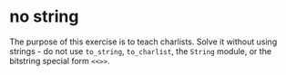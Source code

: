 # no string

The purpose of this exercise is to teach charlists. Solve it without using strings - do not use `to_string`, `to_charlist`, the `String` module, or the bitstring special form `<<>>`.
